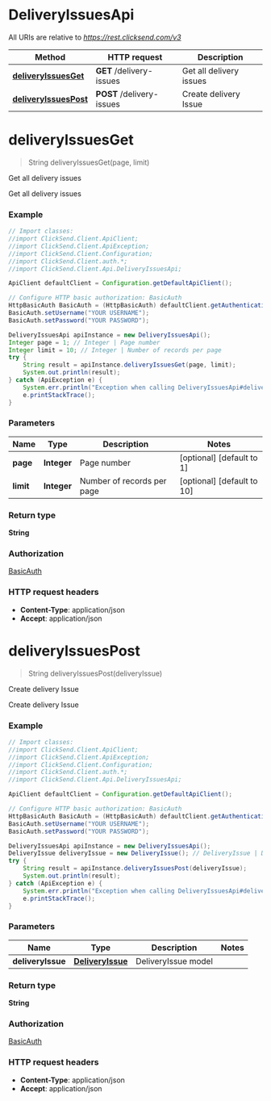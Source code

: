 # DeliveryIssuesApi

All URIs are relative to *https://rest.clicksend.com/v3*

Method | HTTP request | Description
------------- | ------------- | -------------
[**deliveryIssuesGet**](DeliveryIssuesApi.md#deliveryIssuesGet) | **GET** /delivery-issues | Get all delivery issues
[**deliveryIssuesPost**](DeliveryIssuesApi.md#deliveryIssuesPost) | **POST** /delivery-issues | Create delivery Issue


<a name="deliveryIssuesGet"></a>
# **deliveryIssuesGet**
> String deliveryIssuesGet(page, limit)

Get all delivery issues

Get all delivery issues

### Example
```java
// Import classes:
//import ClickSend.Client.ApiClient;
//import ClickSend.Client.ApiException;
//import ClickSend.Client.Configuration;
//import ClickSend.Client.auth.*;
//import ClickSend.Client.Api.DeliveryIssuesApi;

ApiClient defaultClient = Configuration.getDefaultApiClient();

// Configure HTTP basic authorization: BasicAuth
HttpBasicAuth BasicAuth = (HttpBasicAuth) defaultClient.getAuthentication("BasicAuth");
BasicAuth.setUsername("YOUR USERNAME");
BasicAuth.setPassword("YOUR PASSWORD");

DeliveryIssuesApi apiInstance = new DeliveryIssuesApi();
Integer page = 1; // Integer | Page number
Integer limit = 10; // Integer | Number of records per page
try {
    String result = apiInstance.deliveryIssuesGet(page, limit);
    System.out.println(result);
} catch (ApiException e) {
    System.err.println("Exception when calling DeliveryIssuesApi#deliveryIssuesGet");
    e.printStackTrace();
}
```

### Parameters

Name | Type | Description  | Notes
------------- | ------------- | ------------- | -------------
 **page** | **Integer**| Page number | [optional] [default to 1]
 **limit** | **Integer**| Number of records per page | [optional] [default to 10]

### Return type

**String**

### Authorization

[BasicAuth](../README.md#BasicAuth)

### HTTP request headers

 - **Content-Type**: application/json
 - **Accept**: application/json

<a name="deliveryIssuesPost"></a>
# **deliveryIssuesPost**
> String deliveryIssuesPost(deliveryIssue)

Create delivery Issue

Create delivery Issue

### Example
```java
// Import classes:
//import ClickSend.Client.ApiClient;
//import ClickSend.Client.ApiException;
//import ClickSend.Client.Configuration;
//import ClickSend.Client.auth.*;
//import ClickSend.Client.Api.DeliveryIssuesApi;

ApiClient defaultClient = Configuration.getDefaultApiClient();

// Configure HTTP basic authorization: BasicAuth
HttpBasicAuth BasicAuth = (HttpBasicAuth) defaultClient.getAuthentication("BasicAuth");
BasicAuth.setUsername("YOUR USERNAME");
BasicAuth.setPassword("YOUR PASSWORD");

DeliveryIssuesApi apiInstance = new DeliveryIssuesApi();
DeliveryIssue deliveryIssue = new DeliveryIssue(); // DeliveryIssue | DeliveryIssue model
try {
    String result = apiInstance.deliveryIssuesPost(deliveryIssue);
    System.out.println(result);
} catch (ApiException e) {
    System.err.println("Exception when calling DeliveryIssuesApi#deliveryIssuesPost");
    e.printStackTrace();
}
```

### Parameters

Name | Type | Description  | Notes
------------- | ------------- | ------------- | -------------
 **deliveryIssue** | [**DeliveryIssue**](DeliveryIssue.md)| DeliveryIssue model |

### Return type

**String**

### Authorization

[BasicAuth](../README.md#BasicAuth)

### HTTP request headers

 - **Content-Type**: application/json
 - **Accept**: application/json

